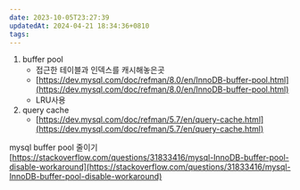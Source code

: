 ```yaml
---
date: 2023-10-05T23:27:39
updatedAt: 2024-04-21 18:34:36+0810
tags: 
---
```

1. buffer pool
    - 접근한 테이블과 인덱스를 캐시해놓은곳
    - [https://dev.mysql.com/doc/refman/8.0/en/InnoDB-buffer-pool.html](https://dev.mysql.com/doc/refman/8.0/en/InnoDB-buffer-pool.html)
    - LRU사용
2. query cache
    - [https://dev.mysql.com/doc/refman/5.7/en/query-cache.html](https://dev.mysql.com/doc/refman/5.7/en/query-cache.html)

mysql buffer pool 줄이기  
[https://stackoverflow.com/questions/31833416/mysql-InnoDB-buffer-pool-disable-workaround](https://stackoverflow.com/questions/31833416/mysql-InnoDB-buffer-pool-disable-workaround)